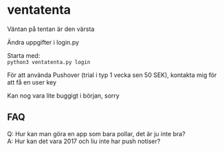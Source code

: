 # ventatenta
Väntan på tentan är den värsta

Ändra uppgifter i login.py

Starta med:  
``python3 ventatenta.py login``  

För att använda Pushover (trial i typ 1 vecka sen 50 SEK), kontakta mig för att få en user key

Kan nog vara lite buggigt i början, sorry

## FAQ
Q: Hur kan man göra en app som bara pollar, det är ju inte bra?  
A: Hur kan det vara 2017 och liu inte har push notiser?


